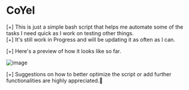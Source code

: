 # CoYel

  [+] This is just a simple bash script that helps me automate some of the tasks I need quick as I work on testing other things.  
  [+] It's still work in Progress and will be updating it as often as I can.
  

  [+] Here's a preview of how it looks like so far.

![image](https://github.com/05t3/Bash-Scripts/assets/58165365/cc23b700-20a1-4530-8937-66f1a584fbdf)


  [+] Suggestions on how to better optimize the script or add further functionalities are highly appreciated.🤗

